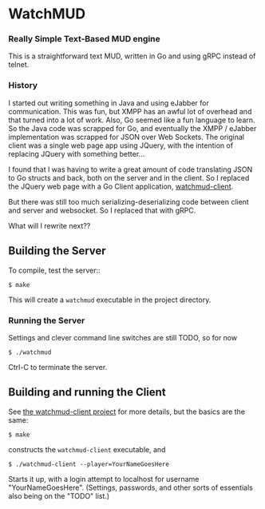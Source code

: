 # WatchMUD 

### Really Simple Text-Based MUD engine

This is a straightforward text MUD, written in Go and using gRPC instead
of telnet. 

### History

I started out writing something in Java and using eJabber for communication.
This was fun, but XMPP has an awful lot of overhead and that turned into
a lot of work. Also, Go seemed like a fun language to learn. So the Java
code was scrapped for Go, and eventually the XMPP / eJabber implementation
was scrapped for JSON over Web Sockets. The original client was a single
web page app using JQuery, with the intention of replacing JQuery with 
something better...

I found that I was having to write a great amount of code translating
JSON to Go structs and back, both on the server and in the client. So
I replaced the JQuery web page with a Go Client application, 
[watchmud-client](https://github.com/trasa/watchmud-client).

But there was still too much serializing-deserializing code between
client and server and websocket. So I replaced that with gRPC.

What will I rewrite next??


## Building the Server

To compile, test the server::

    $ make
    
This will create a `watchmud` executable in the project directory.

### Running the Server

Settings and clever command line switches are still TODO, so for now

    $ ./watchmud
    
Ctrl-C to terminate the server. 

## Building and running the Client

See [the watchmud-client project](https://github.com/trasa/watchmud-client)
for more details, but the basics are the same:

    $ make
    
constructs the `watchmud-client` executable, and

    $ ./watchmud-client --player=YourNameGoesHere
    
Starts it up, with a login attempt to localhost for username "YourNameGoesHere".
(Settings, passwords, and other sorts of essentials also being on the "TODO" list.)

